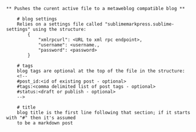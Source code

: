   	** Pushes the curent active file to a metaweblog compatible blog **

		# blog settings
		Relies on a settings file called "sublimemarkpress.sublime-settings" using the structure:
			{
			    "xmlrpcurl": <URL to xml rpc endpoint>,
			    "username": <username.,
			    "password": <password>
			}

		# tags
		blog tags are optional at the top of the file in the structure:
		<!-- 
		#post_id:<id of existing post - optional>
		#tags:<comma delimited list of post tags - optional>
		#status:<draft or publish - optional>
		-->

		# title
		blog title is the first line following that section; if it starts with "#" then it's assumed
		to be a markdown post